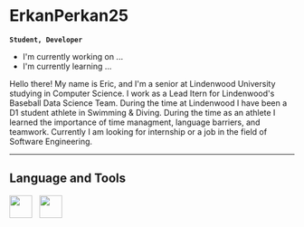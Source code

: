 # ErkanPerkan25

**`Student, Developer`**

- I'm currently working on ...
- I'm currently learning ...

Hello there! My name is Eric, and I'm a senior at Lindenwood University studying in Computer Science.
I work as a Lead Itern for Lindenwood's Baseball Data Science Team. During the time at Lindenwood I have 
been a D1 student athlete in Swimming & Diving. During the time as an athlete I learned the importance of
time managment, language barriers, and teamwork. Currently I am looking for internship or a job in the field of Software Engineering.

---

## Language and Tools

<img align="left" alt="" width="40px" style="padding-right: 10px;" src="https://cdn.jsdelivr.net/gh/devicons/devicon@latest/icons/cplusplus/cplusplus-original.svg">
<img align="left" alt="" width="40px" style="padding-right: 10px;" src="https://cdn.jsdelivr.net/gh/devicons/devicon@latest/icons/linux/linux-original.svg">

